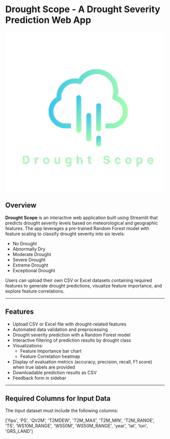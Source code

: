 # Drought Scope - A Drought Severity Prediction Web App

![Drought Scope Logo](logo.png)

## Overview

**Drought Scope** is an interactive web application built using Streamlit that predicts drought severity levels based on meteorological and geographic features. The app leverages a pre-trained Random Forest model with feature scaling to classify drought severity into six levels:

- No Drought
- Abnormally Dry
- Moderate Drought
- Severe Drought
- Extreme Drought
- Exceptional Drought

Users can upload their own CSV or Excel datasets containing required features to generate drought predictions, visualize feature importance, and explore feature correlations.

---

## Features

- Upload CSV or Excel file with drought-related features
- Automated data validation and preprocessing
- Drought severity prediction with a Random Forest model
- Interactive filtering of prediction results by drought class
- Visualizations:
  - Feature Importance bar chart
  - Feature Correlation heatmap
- Display of evaluation metrics (accuracy, precision, recall, F1 score) when true labels are provided
- Downloadable prediction results as CSV
- Feedback form in sidebar

---

## Required Columns for Input Data

The input dataset must include the following columns:

['fips', 'PS', 'QV2M', 'T2MDEW', 'T2M_MAX', 'T2M_MIN', 'T2M_RANGE', 'TS',
'WS10M_RANGE', 'WS50M', 'WS50M_RANGE', 'year', 'lat', 'lon', 'GRS_LAND']
